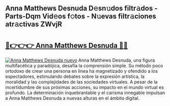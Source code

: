 ## Anna Matthews Desnuda D𝚎sn𝚞dos filtr𝚊dos - Parts-Dqm Vid𝚎os f𝚘tos - N𝚞evas filtr𝚊ciones atr𝚊ctivas ZWvjR

# <h2><a href="http://mb14z4.tromn.icu/?c=Anna+Matthews+Desnuda">🔗👉👉👉 Anna Matthews Desnuda 🔗🔗</a></h2>

[![Anna Matthews Desnuda nuevo](https://i.imgur.com/pEAQMta.gif)](http://mb14z4.tromn.icu/?c=Anna+Matthews+Desnuda)
Anna Matthews Desnuda, una figura multifacética y paradójica, desafía la comprensión simple. Su método poco ortodoxo de crear una persona en línea ha magnetizado y ofendido a los espectadores, estimulando debates sobre la expresión artística, la moralidad y las complejidades de las sociedades virtuales. A pesar de la incertidumbre de sus próximas acciones, su impacto en el mundo virtual es profundo. La determinación inquebrantable y el carisma innegable impulsan a Anna Matthews Desnuda a nuevas alturas en el ámbito digital.
